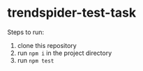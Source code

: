 # trendspider-test-task

Steps to run:

1. clone this repository
2. run `npm i` in the project directory
3. run `npm test`
